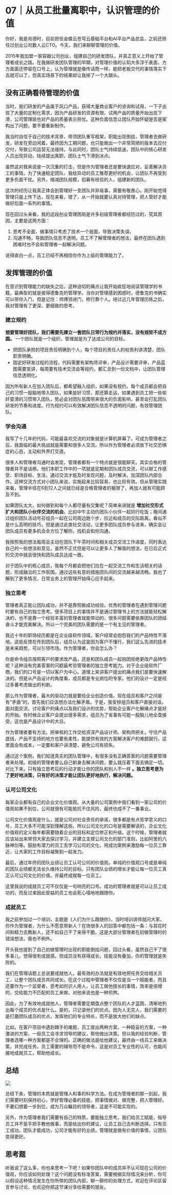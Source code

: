 # 07｜从员工批量离职中，认识管理的价值
你好，我是肖德时，目前担任金蝶云苍穹云基础平台和AI平台产品总监，之前还担任过创业公司数人云CTO。今天，我们来聊聊管理的价值。

2015年我加盟一家容器公司创业，组建自己的研发团队，并真正意义上开始了管理者成长之路。在我做研发团队管理的早期，对管理价值的认知大多浮于表面，方方面面还停留在口号上，认为管理就是像传话筒一样，能把老板交代的事情落实下去就可以了，但真实场景下的结果却让我摔了一个大跟头。

## 没有正确看待管理的价值

当时，我们研发的产品属于风口产品，获得大量商业客户的咨询和试用，一下子出现了大量的定制化需求，因为产品研发的资源有限，试用产品的质量开始出现下滑，公司管理层也对产品的质量表示担忧。这种负面信息让团队开始怀疑是否是架构出了问题，要不要重新制作。

我当时自信于自己的技术背景，带领团队重写框架，职能出现倒挂，管理者去做研发，研发在旁边闲着。最终因为工期问题，也只能做出一个非常简陋的版本去应付交付，导致公司运营无法维持。与此同时，团队士气持续低迷，团队中的核心研发人员出现异动，陆续提出离职，团队士气下滑到冰点。

虽然这对我来说是一次沉重的打击，但是作为管理者还是要快速应对，妥善解决员工的事情。为了快速稳定团队，我给异动的员工推荐更好的机会，让团队不再受到更多负面干扰。另外，缩减团队规模，招募有经验的人，组建新的团队。

这次的经历让我真正体会到管理好一支团队并非易事，需要有敬畏心。刚开始觉得管理只是上传下达，现在来看，错了，从一开始就要认真对待管理，把人管好才能做好后面一系列的事情。

现在回过头来看，我的这段创业管理困局是许多初级管理者都经历过的，究其原因，主要是这两方面：

1. 思考不全面，做事情只考虑了技术一个层面，导致决策失误。
2. 沟通不畅，导致团队信息不透明，员工不了解管理者的想法，最终在团队遇到困难时也不会和管理者一起解决问题。

说得直白一点，员工已经不再相信你作为上级的管理能力了。

## 发挥管理的价值

在意识到管理能力的缺失之后，这种迫切的痛点让我开始疯狂地阅读管理学的书籍，最典型的就是彼得德鲁克的管理学。当你对管理感到困惑时，德鲁克的书确实可以带你入门，但是记住：师傅领进门，修行靠个人。经过近几年管理历练之后，我对管理有了更深、更细致的思考。

### 建立规约

**想要管理好团队，我们需要先建立一套团队日常行为规约并落实，没有规矩不成方圆。** 一个团队就是一个组织，管理就是为了达成公司的目标。

- 把团队承担的项目责任明确到个人，每个项目的责任人的权责利讲清楚，团队职责明确。
- 固定好研发过程的流程，代码需要有架构师评审，产品设计需要评审，产品蓝图需要宣讲，每周要有技术交流会等规约，都汇总到一份文档中，让团队管理信息透明化。

因为所有新人在加入团队后，都希望融入组织，如果没有规约，每个成员都会把自己的习惯一股脑地带入团队，如果是好习惯，那还算走运，如果遇到员工把一些偷奸耍滑的习惯带入团队，势必会对团队氛围带来很大的负面影响，甚至会打乱团队研发的节奏和进度。行为规约可以有效解决团队信息不透明的问题，有效管理团队。

### 学会沟通

我写了十几年的代码，可能最喜欢交流的对象就是计算机屏幕了。可成为管理者之后，我面临的最大挑战就是需要和很多人交流。所以作为管理者必须放下社交恐惧症的心态，主动和外界打交道。

很多人和管理者沟通时会发现，管理者都有一个特点就是很能聊天。其实合格的管理者并不是话痨。他们本职工作中的一项就是定期和团队成员交流，可以聊工作感受、职场目标、生活，通过交流才能及时发现问题，及时解决，加深团队内部合作。这种交流方式对小团队来说，实施起来比较容易，也比较有效。但从管理实践来看，管理半径在6到12人之间就已经是合格管理者的极限了，再加人就有可能顾及不到。

如果团队太大，如何做到和每个人都尽量有交集呢？简单来讲就是 **增加社交形式扩大和团队小伙伴交流的机会**。比如中午主动约团队小伙伴一起同行吃饭；晚间通过组织团队活动号召组员一起在公司周边跑个步，拉近和成员的交际距离。看似不是什么高明的技巧，但是通过此类社交活动，让更多团队成员参与进来，确实会让团队成员有更多机会全方位了解你，找机会和你沟通。

我按照我的想法每周会主动在团队下午茶时间和相关成员交流工作进度，同时表达自己的一些想法和意见，虽然不正式但是可以让更多人了解我的想法，在日后正式的交流中就会很快和团队成员达成一致。

对于团队中的核心成员，我每个月都会把他们拉在一起交流工作和生活相关的话题，形成融洽的工作氛围。通过这些有意的措施团队间的交流越来越流畅。我也了解到了更多情况，日常业务上的管理开始得心应手起来。

### 独立思考

管理者真正能让团队成功，并不是靠照搬成功经验。优秀的管理者在遇到管理问题时要有自己的独立思考。很多项目上的事情并不是通过管理书上的方法就能轻松解决的，也不是靠一个经验丰富的管理者就能带动的，很多问题需要依靠团队的团结奋斗才能完美解决。所以一个完美的团队需要的是一个有主见的管理者。

我近十年的职场经历都是在企业级软件领域，客户经常会抱怨我们的产品特性不落地。这些反馈在传到团队后，组员认为这是因为客户不懂行，我们这么先进的技术是未来趋势，可以引领市场。作为管理者，你会怎么办？

你是命令组员按照客户的要求改产品，还是和团队成员一起抱团拒绝更改产品特性呢？这种没有完美答案的问题最考验管理者的独立思考能力。对于企业级软件厂商，我们的口号是一切以客户为中心。道理上来讲客户提出的痛点我们是要快速解决的。但是从产品设计的角度看，成员都是专业岗位的专家，他们的设计一定是经过多番考虑做出的判断。

那么作为管理者，最大的驱动力就是要给企业创造价值。现在组员和客户之间是有“矛盾”的，首先我们应该想办法化解矛盾。于是，我安排组员和客户直接对话，面对面交流，讨论客户的痛点以及我们设计的优势，帮助企业客户化解痛点才是好的开始。有时候企业客户会提出很多需求，组员为了省事有可能一股脑儿地全盘接受，这也是产品设计中的大忌。

作为管理者要有方法，把审核的工作交给资深产品设计师、架构师把关。守住产品底线，产品不支持的地方也要有柔性，能提供有效的方案解决客户的难题就行。这里面会有成本，一定要和客户讲清楚，避免公司有损失。

通过这个案例，我们知道真实的团队管理中，有很多没有正确答案的问题需要管理者来处理。初级的管理者要么自己躬身去解决问题，要么就压着下面去搞定一切。对比下来，只有独立思考后的行动才能让你的团队和别人不一样 **。独立思考是为了更好地决策，只有好的决策才能让团队更好地执行，解决问题。**

### 认可公司文化

每家企业都有自己的企业文化价值观。从大量的公司案例中我们看到一家公司的价值观如果不到位，公司就很有可能抵抗不住风险，最终也成不了一番事业。

公司文化价值观是什么，就是公司对社会责任的承诺，很多都是有点哲学意义的口号，员工大多不可能深刻理解这些。所以公司文化的口号是需要解读的，企业文化价值观的定义每年都需要随着企业的目标和定位修正和升级。这个时候，管理者就应该站出来带领大家去探讨学习，并建立支撑公司文化的部门准则，比如阿里的六脉神剑等。鼓励有潜力的员工去学习公司的文化，用成功案例来激励每一位员工靠近，让大家的工作目标凝聚到一起发力。

最后，通过年终的团队业绩让员工认可公司的价值观。单纯的价值观口号或是单纯的团队业绩都无法长久维持公司的目标。只有团队业绩的增长才能让每一位员工真正认可公司文化的价值，并最终成就每一位员工。

这里我说的成就员工可不仅仅是一句响亮的口号。成功的管理者就是可以让员工成功的，而反过来因此受益的员工也会死心塌地地跟随你。

### 成就员工

我之前参加过一个培训，主题是《人们为什么跟随你》，当时培训讲师就问大家，你作为管理者，为什么不愿意带新人？在场很多人的回答中都包括一条：与其花时间和精力去教新人，还不如自己干了来得干脆。这是大部分管理者在初做管理时的错误想法，我也不例外。

开头我也提到了自己初做管理时出现的职能倒挂问题，回过头看，虽然自己干了很多事儿，觉得很有成就感。但成员没有获得成长，技能没有叠加，你的管理就是失败的。

我们在管理话题上总说要成就他人，最有效的办法就是有效地把任务交给相关员工，让整个团队成员共同成长。在这个过程中管理者不仅仅是当一个赋能者，而且还要作为一个监督者，思考如何识人用人，让员工做他擅长的事情，效率是倍增的，交给能力不匹配的员工来做，对他来说也是一种煎熬。

因此，为了有效地成就他人，管理者需要定期盘点整个团队的人才蓝图，清晰地列出每个成员的优点是什么。是的，只记录他们的优点。因为人无完人，我们需要的是打磨团队成员的优点，发挥他们的专业特长，而不是放大他们的缺点。

比如，在客户项目中遇到棘手的难题，员工提出两种方案，一种稳妥的方案，一种激进的方案，一般员工会寻求领导的建议，帮他做出决策。但以我的经验判断，管理者选哪一种方案都是不合理的。正确的做法是给他建议，最终由一线员工来做决策，并完成任务。员工需要的辅导而不是命令，这是对员工专业性的认可，也能间接地成就员工，帮助他成长。

## **总结**

![](images/603699/67bc5ca2739e408d4419ec68f4325447.png)

总结下来，管理的本质就是管理人和事的科学方法。在成为管理者的那一刻起，我们需要时刻保持初心，学好管理必备的技能，把事情做对、做完整，把人管理好。不要幻想着一步到位，成为万众瞩目的领导者，这是不可能实现的。

另外，作为管理者我们需要有自己的特质，要能独立思考。我们给员工赋能，指导员工并不是手把手教他做事，而是给出你的建议，让员工自己去判断选择。只有员工成功，团队才能成功，公司才能有好的业绩。管理就是做有价值的事情，让团队变得更好。

## 思考题

听我说了这么多，你也来思考一下吧！如果你团队中的成员并不认可现在公司的价值观，你应该如何处理？这个问题没有标准答案，需要根据实际情况来分析，你可以假设这种情况发生在你所带的团队内部，聊一聊你的处理方式，欢迎在评论区留言参与讨论，也欢迎你把这节课分享给需要的朋友。